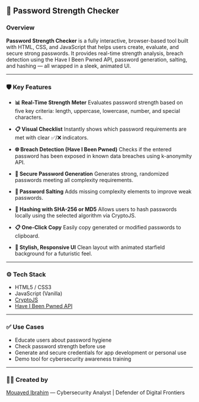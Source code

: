 ## 🔐 Password Strength Checker

### Overview

**Password Strength Checker** is a fully interactive, browser-based tool built with HTML, CSS, and JavaScript that helps users create, evaluate, and secure strong passwords. It provides real-time strength analysis, breach detection using the Have I Been Pwned API, password generation, salting, and hashing — all wrapped in a sleek, animated UI.

---

### 🛡️ Key Features

* **📊 Real-Time Strength Meter**
  Evaluates password strength based on five key criteria: length, uppercase, lowercase, number, and special characters.

* **📋 Visual Checklist**
  Instantly shows which password requirements are met with clear ✅/❌ indicators.

* **🌐 Breach Detection (Have I Been Pwned)**
  Checks if the entered password has been exposed in known data breaches using k-anonymity API.

* **🔑 Secure Password Generation**
  Generates strong, randomized passwords meeting all complexity requirements.

* **🧂 Password Salting**
  Adds missing complexity elements to improve weak passwords.

* **🔁 Hashing with SHA-256 or MD5**
  Allows users to hash passwords locally using the selected algorithm via CryptoJS.

* **📋 One-Click Copy**
  Easily copy generated or modified passwords to clipboard.

* **🌌 Stylish, Responsive UI**
  Clean layout with animated starfield background for a futuristic feel.

---

### ⚙️ Tech Stack

* HTML5 / CSS3
* JavaScript (Vanilla)
* [CryptoJS](https://cdnjs.com/libraries/crypto-js)
* [Have I Been Pwned API](https://haveibeenpwned.com/API/v3)

---

### ✅ Use Cases

* Educate users about password hygiene
* Check password strength before use
* Generate and secure credentials for app development or personal use
* Demo tool for cybersecurity awareness training

---

### 👨‍💻 Created by

[Mouayed Ibrahim](https://www.linkedin.com/in/mouayed-ibrahim/) — Cybersecurity Analyst | Defender of Digital Frontiers

